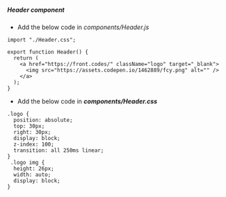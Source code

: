 ##### Header component

- Add the below code in *components/Header.js*
 
```
import "./Header.css";

export function Header() {
  return (
    <a href="https://front.codes/" className="logo" target="_blank">
      <img src="https://assets.codepen.io/1462889/fcy.png" alt="" />
    </a>
  );
}
```

- Add the below code in ***components/Header.css***

```
.logo {
  position: absolute;
  top: 30px;
  right: 30px;
  display: block;
  z-index: 100;
  transition: all 250ms linear;
}
 .logo img {
  height: 26px;
  width: auto;
  display: block;
}
```
